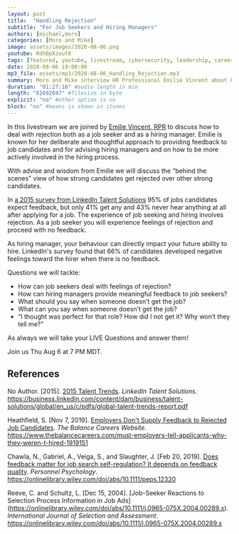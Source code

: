 ```yaml
---
layout: post
title:  "Handling Rejection"
subtitle: "For Job Seekers and Hiring Managers"
authors: [michael,moro]
categories: [Moro and Mike]
image: assets/images/2020-08-06.png
youtube: Rdh0pXzout8
tags: [featured, youtube, livestream, cybersecurity, leadership, careers, job hunting, management, emotional intelligence, rejection, hiring, management, recruiting]
date: 2020-08-06 19:00:00
mp3_file: assets/mp3/2020-08-06_Handling_Rejection.mp3
summary: Moro and Mike interview HR Professional Emilie Vincent about how job seekers and hiring managers can handle rejection better, provide meaningful feedback, and improve the hiring process.
duration: "01:27:16" #audio length in min
length: "81692047" #filesize in byte
explicit: "no" #other option is no
block: "no" #means is shown in itunes
---
```


In this livestream we are joined by [Emilie Vincent, RPR](https://www.linkedin.com/in/emilievincentyyc/) to discuss how to deal with rejection both as a job seeker and as a hiring manager. Emilie is known for her deliberate and thoughtful approach to providing feedback to job candidates and for advising hiring managers and on how to be more actively involved in the hiring process.

With advise and wisdom from Emilie we will discuss the “behind the scenes” view of how strong candidates get rejected over other strong candidates.

In [a 2015 survey from LinkedIn Talent Solutions](https://business.linkedin.com/content/dam/business/talent-solutions/global/en_us/c/pdfs/global-talent-trends-report.pdf) 95% of jobs candidates expect feedback, but only 41% get any and 43% never hear anything at all after applying for a job. The experience of job seeking and hiring involves rejection. As a job seeker you will experience feelings of rejection and proceed with no feedback. 

As hiring manager, your behaviour can directly impact your future ability to hire. LinkedIn's survey found that 66% of candidates developed negative feelings toward the hirer when there is no feedback.

Questions we will tackle:

- How can job seekers deal with feelings of rejection?
- How can hiring managers provide meaningful feedback to job seekers?
- What should you say when someone doesn’t get the job?
- What can you say when someone doesn’t get the job?
- “I thought was perfect for that role? How did I not get it? Why won’t they tell me?”

As always we will take your LIVE Questions and answer them!

Join us Thu Aug 6 at 7 PM MDT.

## References

No Author. \[2015\]. [2015 Talent Trends](https://business.linkedin.com/content/dam/business/talent-solutions/global/en_us/c/pdfs/global-talent-trends-report.pdf). *LinkedIn Talent Solutions*. <https://business.linkedin.com/content/dam/business/talent-solutions/global/en_us/c/pdfs/global-talent-trends-report.pdf>

Heathfield, S. \[Nov 7, 2019\]. [Employers Don't Supply Feedback to Rejected Job Candidates](https://www.thebalancecareers.com/must-employers-tell-applicants-why-they-weren-t-hired-1919151). *The Balance Careers Website*. <https://www.thebalancecareers.com/must-employers-tell-applicants-why-they-weren-t-hired-1919151>

Chawla, N., Gabriel, A., Veiga, S., and Slaughter, J. \[Feb 20, 2019\]. [Does feedback matter for job search self-regulation? It depends on feedback quality](https://onlinelibrary.wiley.com/doi/abs/10.1111/peps.12320). *Personnel Psychology*. <https://onlinelibrary.wiley.com/doi/abs/10.1111/peps.12320>

Reeve, C. and Schultz, L. \[Dec 15, 2004\]. [Job-Seeker Reactions to Selection Process Information in Job Ads\](https://onlinelibrary.wiley.com/doi/abs/10.1111/j.0965-075X.2004.00289.x). *International Journal of Selection and Assessment*. <https://onlinelibrary.wiley.com/doi/abs/10.1111/j.0965-075X.2004.00289.x>

